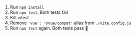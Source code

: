 1. Run `npm install`
1. Run `npm test`. Both tests fail
1. Kill vitest
1. Remove `'vue': '@vue/compat'` alias from `./vite.config.js`
1. Run `npm test` again. Both tests pass 🤯
